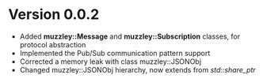 # Version 0.0.2

- Added **muzzley::Message** and **muzzley::Subscription** classes, for protocol abstraction
- Implemented the Pub/Sub communication pattern support
- Corrected a memory leak with class muzzley::JSONObj
- Changed muzzley::JSONObj hierarchy, now extends from *std::share_ptr*
